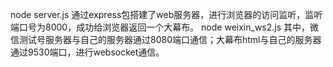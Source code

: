 node server.js 通过express包搭建了web服务器，进行浏览器的访问监听，监听端口号为8000，成功给浏览器返回一个大幕布。
node weixin_ws2.js 其中，微信测试号服务器与自己的服务器通过8080端口通信；大幕布html与自己的服务器通过9530端口，进行websocket通信。
